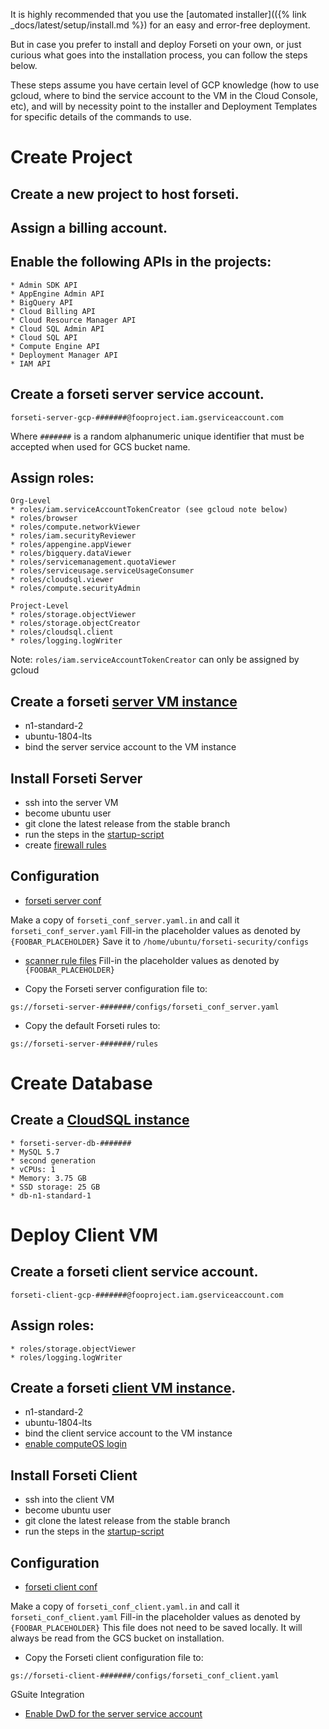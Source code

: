 It is highly recommended that you use the [automated installer](({% link _docs/latest/setup/install.md %})
for an easy and error-free deployment.

But in case you prefer to install and deploy Forseti on your own, or just
curious what goes into the installation process, you can follow the steps below.

These steps assume you have certain level of GCP knowledge (how to use gcloud,
where to bind the service account to the VM in the Cloud Console, etc),
and will by necessity point to the installer and Deployment Templates for
specific details of the commands to use.

# Create Project

## Create a new project to host forseti.

## Assign a billing account.

## Enable the following APIs in the projects:

```
* Admin SDK API
* AppEngine Admin API
* BigQuery API
* Cloud Billing API
* Cloud Resource Manager API
* Cloud SQL Admin API
* Cloud SQL API
* Compute Engine API
* Deployment Manager API
* IAM API
```

## Create a forseti server service account.
```
forseti-server-gcp-#######@fooproject.iam.gserviceaccount.com
```

Where `#######` is a random alphanumeric unique identifier that must be
accepted when used for GCS bucket name.

## Assign roles:

	Org-Level
	* roles/iam.serviceAccountTokenCreator (see gcloud note below)
	* roles/browser
	* roles/compute.networkViewer
	* roles/iam.securityReviewer
	* roles/appengine.appViewer
	* roles/bigquery.dataViewer
	* roles/servicemanagement.quotaViewer
	* roles/serviceusage.serviceUsageConsumer
	* roles/cloudsql.viewer
	* roles/compute.securityAdmin

	Project-Level
	* roles/storage.objectViewer
	* roles/storage.objectCreator
	* roles/cloudsql.client
	* roles/logging.logWriter

Note: 
`roles/iam.serviceAccountTokenCreator` can only be assigned by gcloud

## Create a forseti [server VM instance](https://github.com/GoogleCloudPlatform/forseti-security/blob/stable/deployment-templates/compute-engine/server/forseti-instance-server.py)
* n1-standard-2
* ubuntu-1804-lts
* bind the server service account to the VM instance

## Install Forseti Server
* ssh into the server VM
* become ubuntu user
* git clone the latest release from the stable branch
* run the steps in the [startup-script](https://github.com/GoogleCloudPlatform/forseti-security/blob/stable/deployment-templates/compute-engine/server/forseti-instance-server.py#L114)
* create [firewall rules](https://github.com/GoogleCloudPlatform/forseti-security/blob/stable/install/gcp/installer/forseti_server_installer.py#L164)

## Configuration
* [forseti server conf](https://github.com/GoogleCloudPlatform/forseti-security/blob/stable/configs/server/forseti_conf_server.yaml.in)

Make a copy of `forseti_conf_server.yaml.in` and call it `forseti_conf_server.yaml`
Fill-in the placeholder values as denoted by `{FOOBAR_PLACEHOLDER}`
Save it to `/home/ubuntu/forseti-security/configs`

* [scanner rule files](https://github.com/GoogleCloudPlatform/forseti-security/tree/stable/rules)
Fill-in the placeholder values as denoted by `{FOOBAR_PLACEHOLDER}`

* Copy the Forseti server configuration file to:
```
gs://forseti-server-#######/configs/forseti_conf_server.yaml
 ```
* Copy the default Forseti rules to:
```
gs://forseti-server-#######/rules
```

# Create Database

## Create a [CloudSQL instance](https://github.com/GoogleCloudPlatform/forseti-security/blob/stable/deployment-templates/cloudsql/cloudsql-instance.py)
	* forseti-server-db-#######
	* MySQL 5.7
	* second generation
	* vCPUs: 1
	* Memory: 3.75 GB
	* SSD storage: 25 GB
	* db-n1-standard-1

# Deploy Client VM

## Create a forseti client service account.
```
forseti-client-gcp-#######@fooproject.iam.gserviceaccount.com
```

## Assign roles:
	* roles/storage.objectViewer
	* roles/logging.logWriter

## Create a forseti [client VM instance](https://github.com/GoogleCloudPlatform/forseti-security/blob/stable/deployment-templates/compute-engine/client/forseti-instance-client.py).
* n1-standard-2
* ubuntu-1804-lts
* bind the client service account to the VM instance
* [enable computeOS login](https://github.com/GoogleCloudPlatform/forseti-security/blob/stable/install/gcp/installer/util/gcloud.py#L709)

## Install Forseti Client
* ssh into the client VM
* become ubuntu user
* git clone the latest release from the stable branch
* run the steps in the [startup-script](https://github.com/GoogleCloudPlatform/forseti-security/blob/stable/deployment-templates/compute-engine/client/forseti-instance-client.py)

## Configuration
* [forseti client conf](https://github.com/GoogleCloudPlatform/forseti-security/blob/stable/configs/server/forseti_conf_client.yaml.in)

Make a copy of `forseti_conf_client.yaml.in` and call it `forseti_conf_client.yaml`
Fill-in the placeholder values as denoted by `{FOOBAR_PLACEHOLDER}`
This file does not need to be saved locally.  It will always be read from the GCS bucket
on installation.

* Copy the Forseti client configuration file to:
 ```
 gs://forseti-client-#######/configs/forseti_conf_client.yaml
 ```

GSuite Integration
* [Enable DwD for the server service account](https://forsetisecurity.org/docs/howto/configure/gsuite-group-collection.html)
